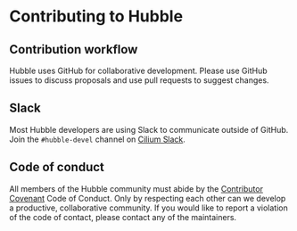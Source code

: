 # Contributing to Hubble

## Contribution workflow

Hubble uses GitHub for collaborative development. Please use GitHub issues to
discuss proposals and use pull requests to suggest changes.

## Slack

Most Hubble developers are using Slack to communicate outside of GitHub. Join
the `#hubble-devel` channel on [Cilium Slack](https://cilium.io/slack).

## Code of conduct

All members of the Hubble community must abide by the [Contributor
Covenant](https://www.contributor-covenant.org/version/1/4/code-of-conduct)
Code of Conduct. Only by respecting each other can we develop a productive,
collaborative community. If you would like to report a violation of the code of
contact, please contact any of the maintainers.
